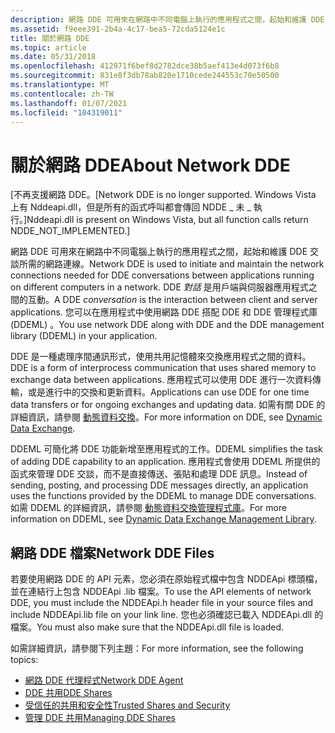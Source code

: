 ```yaml
---
description: 網路 DDE 可用來在網路中不同電腦上執行的應用程式之間，起始和維護 DDE 交談所需的網路連線。
ms.assetid: f9eee391-2b4a-4c17-bea5-72cda5124e1c
title: 關於網路 DDE
ms.topic: article
ms.date: 05/31/2018
ms.openlocfilehash: 412971f6bef8d2782dce38b5aef413e4d073f6b8
ms.sourcegitcommit: 831e8f3db78ab820e1710cede244553c70e50500
ms.translationtype: MT
ms.contentlocale: zh-TW
ms.lasthandoff: 01/07/2021
ms.locfileid: "104319011"
---
```

# <a name="about-network-dde"></a><span data-ttu-id="d8014-103">關於網路 DDE</span><span class="sxs-lookup"><span data-stu-id="d8014-103">About Network DDE</span></span>

<span data-ttu-id="d8014-104">\[不再支援網路 DDE。</span><span class="sxs-lookup"><span data-stu-id="d8014-104">\[Network DDE is no longer supported.</span></span> <span data-ttu-id="d8014-105">Windows Vista 上有 Nddeapi.dll，但是所有的函式呼叫都會傳回 NDDE \_ 未 \_ 執行。\]</span><span class="sxs-lookup"><span data-stu-id="d8014-105">Nddeapi.dll is present on Windows Vista, but all function calls return NDDE\_NOT\_IMPLEMENTED.\]</span></span>

<span data-ttu-id="d8014-106">網路 DDE 可用來在網路中不同電腦上執行的應用程式之間，起始和維護 DDE 交談所需的網路連線。</span><span class="sxs-lookup"><span data-stu-id="d8014-106">Network DDE is used to initiate and maintain the network connections needed for DDE conversations between applications running on different computers in a network.</span></span> <span data-ttu-id="d8014-107">DDE *對話* 是用戶端與伺服器應用程式之間的互動。</span><span class="sxs-lookup"><span data-stu-id="d8014-107">A DDE *conversation* is the interaction between client and server applications.</span></span> <span data-ttu-id="d8014-108">您可以在應用程式中使用網路 DDE 搭配 DDE 和 DDE 管理程式庫 (DDEML) 。</span><span class="sxs-lookup"><span data-stu-id="d8014-108">You use network DDE along with DDE and the DDE management library (DDEML) in your application.</span></span>

<span data-ttu-id="d8014-109">DDE 是一種處理序間通訊形式，使用共用記憶體來交換應用程式之間的資料。</span><span class="sxs-lookup"><span data-stu-id="d8014-109">DDE is a form of interprocess communication that uses shared memory to exchange data between applications.</span></span> <span data-ttu-id="d8014-110">應用程式可以使用 DDE 進行一次資料傳輸，或是進行中的交換和更新資料。</span><span class="sxs-lookup"><span data-stu-id="d8014-110">Applications can use DDE for one time data transfers or for ongoing exchanges and updating data.</span></span> <span data-ttu-id="d8014-111">如需有關 DDE 的詳細資訊，請參閱 [動態資料交換](../dataxchg/dynamic-data-exchange.md)。</span><span class="sxs-lookup"><span data-stu-id="d8014-111">For more information on DDE, see [Dynamic Data Exchange](../dataxchg/dynamic-data-exchange.md).</span></span>

<span data-ttu-id="d8014-112">DDEML 可簡化將 DDE 功能新增至應用程式的工作。</span><span class="sxs-lookup"><span data-stu-id="d8014-112">DDEML simplifies the task of adding DDE capability to an application.</span></span> <span data-ttu-id="d8014-113">應用程式會使用 DDEML 所提供的函式來管理 DDE 交談，而不是直接傳送、張貼和處理 DDE 訊息。</span><span class="sxs-lookup"><span data-stu-id="d8014-113">Instead of sending, posting, and processing DDE messages directly, an application uses the functions provided by the DDEML to manage DDE conversations.</span></span> <span data-ttu-id="d8014-114">如需 DDEML 的詳細資訊，請參閱 [動態資料交換管理程式庫](../dataxchg/dynamic-data-exchange-management-library.md)。</span><span class="sxs-lookup"><span data-stu-id="d8014-114">For more information on DDEML, see [Dynamic Data Exchange Management Library](../dataxchg/dynamic-data-exchange-management-library.md).</span></span>

## <a name="network-dde-files"></a><span data-ttu-id="d8014-115">網路 DDE 檔案</span><span class="sxs-lookup"><span data-stu-id="d8014-115">Network DDE Files</span></span>

<span data-ttu-id="d8014-116">若要使用網路 DDE 的 API 元素，您必須在原始程式檔中包含 NDDEApi 標頭檔，並在連結行上包含 NDDEApi .lib 檔案。</span><span class="sxs-lookup"><span data-stu-id="d8014-116">To use the API elements of network DDE, you must include the NDDEApi.h header file in your source files and include NDDEApi.lib file on your link line.</span></span> <span data-ttu-id="d8014-117">您也必須確認已載入 NDDEApi.dll 的檔案。</span><span class="sxs-lookup"><span data-stu-id="d8014-117">You must also make sure that the NDDEApi.dll file is loaded.</span></span>

<span data-ttu-id="d8014-118">如需詳細資訊，請參閱下列主題：</span><span class="sxs-lookup"><span data-stu-id="d8014-118">For more information, see the following topics:</span></span>

-   [<span data-ttu-id="d8014-119">網路 DDE 代理程式</span><span class="sxs-lookup"><span data-stu-id="d8014-119">Network DDE Agent</span></span>](network-dde-agent.md)
-   [<span data-ttu-id="d8014-120">DDE 共用</span><span class="sxs-lookup"><span data-stu-id="d8014-120">DDE Shares</span></span>](dde-shares.md)
-   [<span data-ttu-id="d8014-121">受信任的共用和安全性</span><span class="sxs-lookup"><span data-stu-id="d8014-121">Trusted Shares and Security</span></span>](trusted-shares-and-security.md)
-   [<span data-ttu-id="d8014-122">管理 DDE 共用</span><span class="sxs-lookup"><span data-stu-id="d8014-122">Managing DDE Shares</span></span>](managing-dde-shares.md)

 

 
